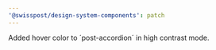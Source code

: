 ```yaml
---
'@swisspost/design-system-components': patch
---
```


Added hover color to ´post-accordion´ in high contrast mode.
